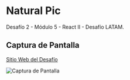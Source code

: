 # Natural Pic

Desafío 2 - Módulo 5 - React II - Desafío LATAM.

## Captura de Pantalla

[Sitio Web del Desafío](https://happy-cake-react.netlify.app/)

![Captura de Pantalla](https://i.imgur.com/8Ae7U9Y.jpeg)
